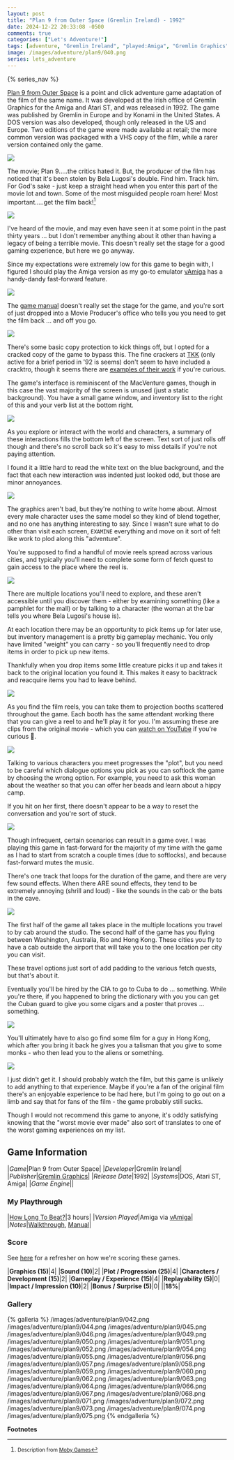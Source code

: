 ```yaml
---
layout: post
title: "Plan 9 from Outer Space (Gremlin Ireland) - 1992"
date: 2024-12-22 20:33:08 -0500
comments: true
categories: ["Let's Adventure!"]
tags: [adventure, "Gremlin Ireland", "played:Amiga", "Gremlin Graphics"]
image: /images/adventure/plan9/040.png
series: lets_adventure
---
```

{% series_nav %}

[Plan 9 from Outer Space](https://en.wikipedia.org/wiki/Plan_9_from_Outer_Space_(video_game)) is a point and click adventure game adaptation of the film of the same name. It was developed at the Irish office of Gremlin Graphics for the Amiga and Atari ST, and was released in 1992. The game was published by Gremlin in Europe and by Konami in the United States. A DOS version was also developed, though only released in the US and Europe. Two editions of the game were made available at retail; the more common version was packaged with a VHS copy of the film, while a rarer version contained only the game.

![](/images/adventure/plan9/070.png)

The movie; Plan 9.....the critics hated it. But, the producer of the film has noticed that it's been stolen by Bela Lugosi's double. Find him. Track him. For God's sake - just keep a straight head when you enter this part of the movie lot and town. Some of the most misguided people roam here! Most important.....get the film back![^1]

![](/images/adventure/plan9/039.png)

I've heard of the movie, and may even have seen it at some point in the past thirty years ... but I don't remember anything about it other than having a legacy of being a terrible movie. This doesn't really set the stage for a good gaming experience, but here we go anyway.

Since my expectations were extremely low for this game to begin with, I figured I should play the Amiga version as my go-to emulator [vAmiga](https://dirkwhoffmann.github.io/vAmiga/) has a handy-dandy fast-forward feature.

![](/images/adventure/plan9/038.png)

The [game manual](https://retro-commodore.eu/files/downloads/amigamanuals-xiik.net/Games/Plan%209%20From%20Outer%20Space%20-%20Manual-DE-ENG-FR.pdf) doesn't really set the stage for the game, and you're sort of just dropped into a Movie Producer's office who tells you you need to get the film back ... and off you go.

![](/images/adventure/plan9/041.png)

There's some basic copy protection to kick things off, but I opted for a cracked copy of the game to bypass this. The fine crackers at [TKK](https://demozoo.org/groups/2904/) (only active for a brief period in '92 is seems) don't seem to have included a cracktro, though it seems there are [examples of their work](https://www.youtube.com/watch?v=4q4rbvd2of4) if you're curious.

The game's interface is reminiscent of the MacVenture games, though in this case the vast majority of the screen is unused (just a static background). You have a small game window, and inventory list to the right of this and your verb list at the bottom right.

![](/images/adventure/plan9/043.png)

As you explore or interact with the world and characters, a summary of these interactions fills the bottom left of the screen. Text sort of just rolls off though and there's no scroll back so it's easy to miss details if you're not paying attention.

I found it a little hard to read the white text on the blue background, and the fact that each new interaction was indented just looked odd, but those are minor annoyances.

![](/images/adventure/plan9/047.png)

The graphics aren't bad, but they're nothing to write home about. Almost every male character uses the same model so they kind of blend together, and no one has anything interesting to say. Since I wasn't sure what to do other than visit each screen, `EXAMINE` everything and move on it sort of felt like work to plod along this "adventure".

You're supposed to find a handful of movie reels spread across various cities, and typically you'll need to complete some form of fetch quest to gain access to the place where the reel is.

![](/images/adventure/plan9/048.png)

There are multiple locations you'll need to explore, and these aren't accessible until you discover them - either by examining something (like a pamphlet for the mall) or by talking to a character (the woman at the bar tells you where Bela Lugosi's house is).

At each location there may be an opportunity to pick items up for later use, but inventory management is a pretty big gameplay mechanic. You only have limited "weight" you can carry - so you'll frequently need to drop items in order to pick up new items.

Thankfully when you drop items some little creature picks it up and takes it back to the original location you found it. This makes it easy to backtrack and reacquire items you had to leave behind.

![](/images/adventure/plan9/053.png)

As you find the film reels, you can take them to projection booths scattered throughout the game. Each booth has the same attendant working there that you can give a reel to and he'll play it for you. I'm assuming these are clips from the original movie - which you can [watch on YouTube](https://www.youtube.com/watch?v=qsb74pW7goU) if you're curious 👀.

![](/images/adventure/plan9/061.png)

Talking to various characters you meet progresses the "plot", but you need to be careful which dialogue options you pick as you can softlock the game by choosing the wrong option. For example, you need to ask this woman about the weather so that you can offer her beads and learn about a hippy camp.

If you hit on her first, there doesn't appear to be a way to reset the conversation and you're sort of stuck.

![](/images/adventure/plan9/065.png)

Though infrequent, certain scenarios can result in a game over. I was playing this game in fast-forward for the majority of my time with the game as I had to start from scratch a couple times (due to softlocks), and because fast-forward mutes the music.

There's one track that loops for the duration of the game, and there are very few sound effects. When there ARE sound effects, they tend to be extremely annoying (shrill and loud) - like the sounds in the cab or the bats in the cave.

![](/images/adventure/plan9/069.png)

The first half of the game all takes place in the multiple locations you travel to by cab around the studio. The second half of the game has you flying between Washington, Australia, Rio and Hong Kong. These cities you fly to have a cab outside the airport that will take you to the one location per city you can visit.

These travel options just sort of add padding to the various fetch quests, but that's about it.

Eventually you'll be hired by the CIA to go to Cuba to do ... something. While you're there, if you happened to bring the dictionary with you you can get the Cuban guard to give you some cigars and a poster that proves ... something.

![](/images/adventure/plan9/076.png)

You'll ultimately have to also go find some film for a guy in Hong Kong, which after you bring it back he gives you a talisman that you give to some monks - who then lead you to the aliens or something.

![](/images/adventure/plan9/077.png)

I just didn't get it. I should probably watch the film, but this game is unlikely to add anything to that experience. Maybe if you're a fan of the original film there's an enjoyable experience to be had here, but I'm going to go out on a limb and say that for fans of the film - the game probably still sucks.

Though I would not recommend this game to anyone, it's oddly satisfying knowing that the "worst movie ever made" also sort of translates to one of the worst gaming experiences on my list.

## Game Information

|*Game*|Plan 9 from Outer Space|
|*Developer*|Gremlin Ireland|
|*Publisher*|[Gremlin Graphics](https://en.wikipedia.org/wiki/Gremlin_Graphics)|
|*Release Date*|1992|
|*Systems*|DOS, Atari ST, Amiga|
|*Game Engine*||

### My Playthrough

|[How Long To Beat?](https://howlongtobeat.com/game/26371)|3 hours|
|*Version Played*|Amiga via [vAmiga](https://dirkwhoffmann.github.io/vAmiga/)|
|*Notes*|[Walkthrough](https://www.lemonamiga.com/games/docs.php?id=1229), [Manual](https://retro-commodore.eu/files/downloads/amigamanuals-xiik.net/Games/Plan%209%20From%20Outer%20Space%20-%20Manual-DE-ENG-FR.pdf)|

### Score

See [here](https://www.alexbevi.com/blog/2021/07/28/adventure-games-1980-1999/#scoring) for a refresher on how we're scoring these games.

|**Graphics (15)**|4|
|**Sound (10)**|2|
|**Plot / Progression (25)**|4|
|**Characters / Development (15)**|2|
|**Gameplay / Experience (15)**|4|
|**Replayability (5)**|0|
|**Impact / Impression (10)**|2|
|**Bonus / Surprise (5)**|0|
||**18%**|

### Gallery

{% galleria %}
/images/adventure/plan9/042.png
/images/adventure/plan9/044.png
/images/adventure/plan9/045.png
/images/adventure/plan9/046.png
/images/adventure/plan9/049.png
/images/adventure/plan9/050.png
/images/adventure/plan9/051.png
/images/adventure/plan9/052.png
/images/adventure/plan9/054.png
/images/adventure/plan9/055.png
/images/adventure/plan9/056.png
/images/adventure/plan9/057.png
/images/adventure/plan9/058.png
/images/adventure/plan9/059.png
/images/adventure/plan9/060.png
/images/adventure/plan9/062.png
/images/adventure/plan9/063.png
/images/adventure/plan9/064.png
/images/adventure/plan9/066.png
/images/adventure/plan9/067.png
/images/adventure/plan9/068.png
/images/adventure/plan9/071.png
/images/adventure/plan9/072.png
/images/adventure/plan9/073.png
/images/adventure/plan9/074.png
/images/adventure/plan9/075.png
{% endgalleria %}

**Footnotes**

[^1]: <small>Description from [Moby Games](https://www.mobygames.com/game/1293/plan-9-from-outer-space/)</small>